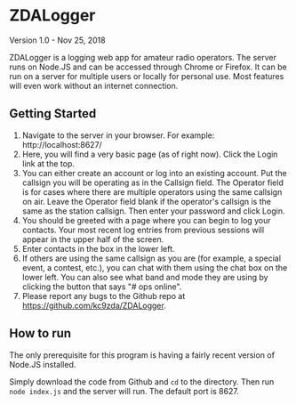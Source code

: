ZDALogger
=========

Version 1.0 - Nov 25, 2018

ZDALogger is a logging web app for amateur radio operators. The server runs on Node.JS and can be accessed through Chrome or Firefox. It can be run on a server for multiple users or locally for personal use. Most features will even work without an internet connection. 

## Getting Started

1. Navigate to the server in your browser. For example: http://localhost:8627/
2. Here, you will find a very basic page (as of right now). Click the Login link at the top.
3. You can either create an account or log into an existing account. Put the callsign you will be operating as in the Callsign field. The Operator field is for cases where there are multiple operators using the same callsign on air. Leave the Operator field blank if the operator's callsign is the same as the station callsign. Then enter your password and click Login.
4. You should be greeted with a page where you can begin to log your contacts. Your most recent log entries from previous sessions will appear in the upper half of the screen.
5. Enter contacts in the box in the lower left.
6. If others are using the same callsign as you are (for example, a special event, a contest, etc.), you can chat with them using the chat box on the lower left. You can also see what band and mode they are using by clicking the button that says "# ops online".
7. Please report any bugs to the Github repo at https://github.com/kc9zda/ZDALogger.

## How to run

The only prerequisite for this program is having a fairly recent version of Node.JS installed.

Simply download the code from Github and `cd` to the directory. Then run `node index.js` and the server will run. The default port is 8627.